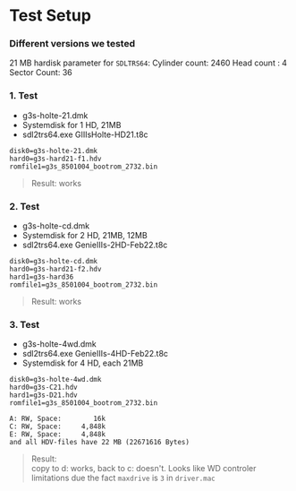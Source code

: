 # Test Setup

### Different versions we tested

21 MB hardisk parameter for `SDLTRS64`:
Cylinder count: 2460
Head count : 4
Sector Count: 36

### 1. Test

- g3s-holte-21.dmk
- Systemdisk for 1 HD, 21MB
- sdl2trs64.exe GIIIsHolte-HD21.t8c

``` console
disk0=g3s-holte-21.dmk
hard0=g3s-hard21-f1.hdv
romfile1=g3s_8501004_bootrom_2732.bin
```

>Result: works

### 2. Test

- g3s-holte-cd.dmk
- Systemdisk for 2 HD, 21MB, 12MB
- sdl2trs64.exe GenieIIIs-2HD-Feb22.t8c

``` console
disk0=g3s-holte-cd.dmk
hard0=g3s-hard21-f2.hdv
hard1=g3s-hard36
romfile1=g3s_8501004_bootrom_2732.bin
```

>Result: works

### 3. Test

- g3s-holte-4wd.dmk
- sdl2trs64.exe GenieIIIs-4HD-Feb22.t8c
- Systemdisk for 4 HD, each 21MB

``` console
disk0=g3s-holte-4wd.dmk
hard0=g3s-C21.hdv
hard1=g3s-D21.hdv
romfile1=g3s_8501004_bootrom_2732.bin
```

``` consol
A: RW, Space:        16k
C: RW, Space:     4,848k  
E: RW, Space:     4,848k
and all HDV-files have 22 MB (22671616 Bytes) 
```

>Result:    
copy to d: works, back to c: doesn't. Looks like WD controler limitations due the fact `maxdrive` is `3` in `driver.mac`
